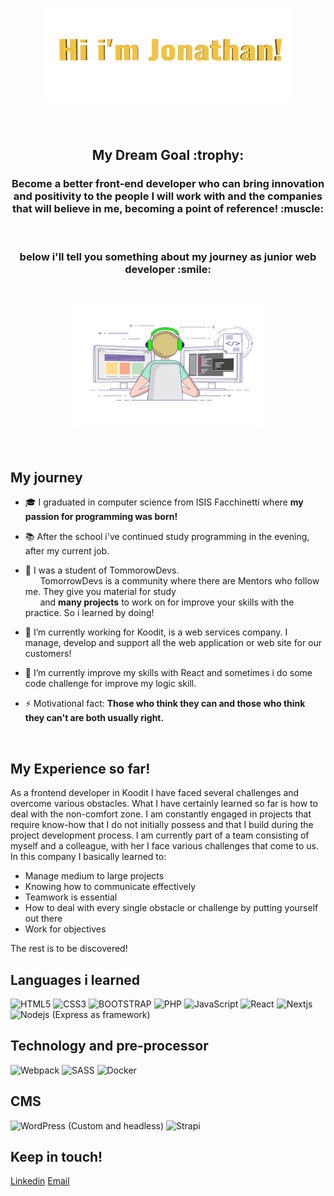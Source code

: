 <h1 align="center"><img src="https://github.com/JonathanMauroFerrara/JonathanMauroFerrara/blob/main/Assets/jonathan.gif" alt = "hi" width="400px" height="150px"></h1>
<br>
<h2 align="center"> My Dream Goal :trophy: </h2>
<h3 align="center">Become a better front-end developer who can bring innovation and positivity to the people I will work with and the companies that will believe in me, becoming a point of reference! :muscle:</h3>
<br>
<h3 align="center">below i'll tell you something about my journey as junior web developer :smile:</h3>
<h1 align="center"><img src="https://github.com/JonathanMauroFerrara/JonathanMauroFerrara/blob/main/Assets/Coding-guy-2.gif" alt = "hi" width="300px" height="200px"></h1>
<br>






### <h2>My journey</h2> 
- :mortar_board: I graduated in computer science from ISIS Facchinetti where **my passion for programming was born!**
- :books: After the school i've continued study programming in the evening, after my current job.

- :school: I was a student of TommorowDevs.<br>
&nbsp;&nbsp;&nbsp;&nbsp;&nbsp; TomorrowDevs is a community where there are Mentors who follow me. They give you material for study <br>
&nbsp;&nbsp;&nbsp;&nbsp;&nbsp; and **many projects** to work on for improve your skills with the practice. So i learned by doing!

- 🔭 I’m currently working for Koodit, is a web services company. I manage, develop and support all the web application or web site for our customers! <br  >

- 🌱 I’m currently improve my skills with React and sometimes i do some code challenge for improve my logic skill.

- ⚡ Motivational fact: **Those who think they can and those who think they can't are both usually right.**
<br>


### <h2>My Experience so far!</h2>

As a frontend developer in Koodit I have faced several challenges and overcome various obstacles. What I have certainly learned so far is how to deal with the non-comfort zone. I am constantly engaged in projects that require know-how that I do not initially possess and that I build during the project development process.
I am currently part of a team consisting of myself and a colleague, with her I face various challenges that come to us. In this company I basically learned to:
- Manage medium to large projects
- Knowing how to communicate effectively
- Teamwork is essential
- How to deal with every single obstacle or challenge by putting yourself out there
- Work for objectives

The rest is to be discovered!
<br> 


### <h2>Languages i learned</h2>

![HTML5](https://img.shields.io/badge/html5-%23E34F26.svg?style=for-the-badge&logo=html5&logoColor=white)
![CSS3](https://img.shields.io/badge/css3-%231572B6.svg?style=for-the-badge&logo=css3&logoColor=white)
![BOOTSTRAP](https://camo.githubusercontent.com/b768ae6e4f89b74512e6de02a8367fd71465bc3d88ef1cf2f1622e2017c32bea/68747470733a2f2f696d672e736869656c64732e696f2f62616467652f626f6f7473747261702d2532333536334437432e7376673f7374796c653d666f722d7468652d6261646765266c6f676f3d626f6f747374726170266c6f676f436f6c6f723d7768697465)
![PHP](https://img.shields.io/badge/php-%23777BB4.svg?style=for-the-badge&logo=php&logoColor=white)
![JavaScript](https://img.shields.io/badge/javascript-%23323330.svg?style=for-the-badge&logo=javascript&logoColor=%23F7DF1E)
![React](https://camo.githubusercontent.com/ab4c3c731a174a63df861f7b118d6c8a6c52040a021a552628db877bd518fe84/68747470733a2f2f696d672e736869656c64732e696f2f62616467652f72656163742d2532333230323332612e7376673f7374796c653d666f722d7468652d6261646765266c6f676f3d7265616374266c6f676f436f6c6f723d253233363144414642)
![Nextjs](https://camo.githubusercontent.com/b7395b00d152dc8f19cec61f582369bd580e31b8ed93d34646ec43aa675baa7c/68747470733a2f2f696d672e736869656c64732e696f2f62616467652f4e6578742d626c61636b3f7374796c653d666f722d7468652d6261646765266c6f676f3d6e6578742e6a73266c6f676f436f6c6f723d7768697465)
![Nodejs](https://camo.githubusercontent.com/7d7b100e379663ee40a20989e6c61737e6396c1dafc3a7c6d2ada8d4447eb0e4/68747470733a2f2f696d672e736869656c64732e696f2f62616467652f6e6f64652e6a732d3644413535463f7374796c653d666f722d7468652d6261646765266c6f676f3d6e6f64652e6a73266c6f676f436f6c6f723d7768697465) (Express as framework)

### <h2>Technology and pre-processor</h2>
![Webpack](https://img.shields.io/badge/webpack-%238DD6F9.svg?style=for-the-badge&logo=webpack&logoColor=black)
![SASS](https://img.shields.io/badge/SASS-hotpink.svg?style=for-the-badge&logo=SASS&logoColor=white)
![Docker](https://img.shields.io/badge/docker-%230db7ed.svg?style=for-the-badge&logo=docker&logoColor=white)

### <h2>CMS</h2>
![WordPress](https://img.shields.io/badge/WordPress-%23117AC9.svg?style=for-the-badge&logo=WordPress&logoColor=white) (Custom and headless)
![Strapi](https://img.shields.io/badge/strapi-%232E7EEA.svg?style=for-the-badge&logo=strapi&logoColor=white)
<br>

<h2> Keep in touch! </h2>
 <a href= "https://www.linkedin.com/in/mauro-jonathan-ferrara-651740163/">Linkedin</a>  <a href="jonathanmauro.ferrara@gmail.com">Email</a>
